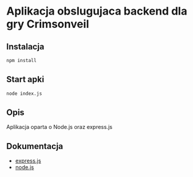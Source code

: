 # Aplikacja obslugujaca backend dla gry Crimsonveil


## Instalacja

```bash
npm install
```


## Start apki

```bash
node index.js
```

## Opis

Aplikacja oparta o Node.js oraz express.js

## Dokumentacja

- [express.js](https://expressjs.com/en/guide/writing-middleware.html)
- [node.js](https://nodejs.org/docs/latest/api/)
